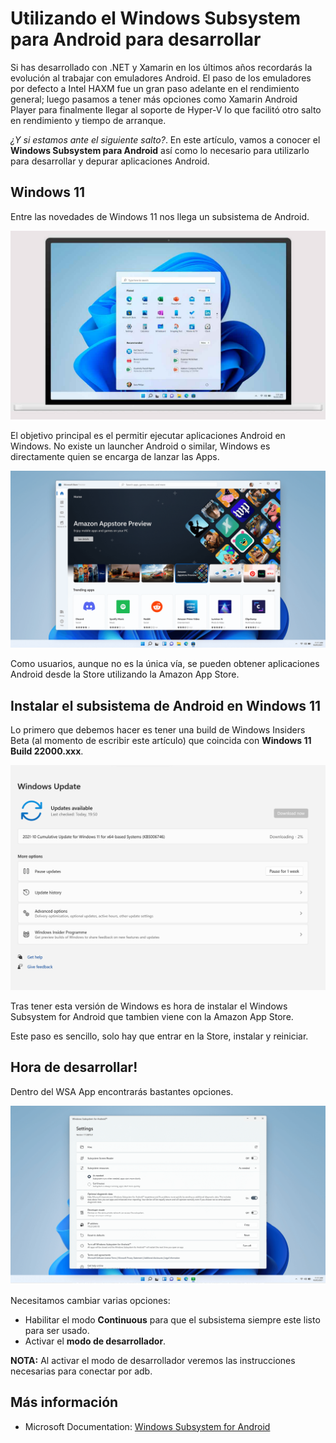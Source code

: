 # Utilizando el Windows Subsystem para Android para desarrollar

Si has desarrollado con .NET y Xamarin en los últimos años recordarás la evolución al trabajar con emuladores Android. El paso de los emuladores por defecto a Intel HAXM fue un gran paso adelante en el rendimiento general; luego pasamos a tener más opciones como Xamarin Android Player para finalmente llegar al soporte de Hyper-V lo que facilitó otro salto en rendimiento y tiempo de arranque.

 _¿Y si estamos ante el siguiente salto?_. En este artículo, vamos a conocer el **Windows Subsystem para Android** así como lo necesario para utilizarlo para desarrollar y depurar aplicaciones Android.

## Windows 11

Entre las novedades de Windows 11 nos llega un subsistema de Android. 

![Windows 11](windows11.jpg)

El objetivo principal es el permitir ejecutar aplicaciones Android en Windows. No existe un launcher Android o similar, Windows es directamente quien se encarga de lanzar las Apps.

![Amazon App Store](amazon-appstore.png)

Como usuarios, aunque no es la única vía, se pueden obtener aplicaciones Android desde la Store utilizando la Amazon App Store.

## Instalar el subsistema de Android en Windows 11

Lo primero que debemos hacer es tener una build de Windows Insiders Beta (al momento de escribir este artículo) que coincida con **Windows 11 Build 22000.xxx**.

![Windows 11 Build 22000.xxx](windows11-update.png)

Tras tener esta versión de Windows es hora de instalar el Windows Subsystem for Android que tambien viene con la Amazon App Store.

Este paso es sencillo, solo hay que entrar en la Store, instalar y reiniciar.

## Hora de desarrollar!

Dentro del WSA App encontrarás bastantes opciones.

![Opciones WSA](wsa-settings.png)

Necesitamos cambiar varias opciones:
* Habilitar el modo **Continuous** para que el subsistema siempre este listo para ser usado.
* Activar el **modo de desarrollador**.

**NOTA:** Al activar el modo de desarrollador veremos las instrucciones necesarias para conectar por adb.

## Más información 

 * Microsoft Documentation: [Windows Subsystem for Android](https://docs.microsoft.com/en-us/windows/android/wsa/)